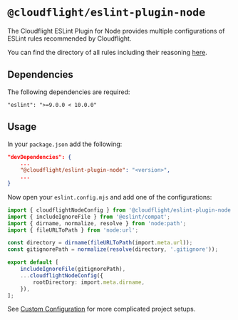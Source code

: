 # `@cloudflight/eslint-plugin-node`

The Cloudflight ESLint Plugin for Node provides multiple configurations of ESLint rules recommended by Cloudflight.

You can find the directory of all rules including their reasoning [here](src/configs).

## Dependencies

The following dependencies are required:

```
"eslint": ">=9.0.0 < 10.0.0"
```

## Usage

In your `package.json` add the following:

```json
"devDependencies": {
    ...
    "@cloudflight/eslint-plugin-node": "<version>",
    ...
}
```

Now open your `eslint.config.mjs` and add one of the configurations:

```ts
import { cloudflightNodeConfig } from '@cloudflight/eslint-plugin-node';
import { includeIgnoreFile } from '@eslint/compat';
import { dirname, normalize, resolve } from 'node:path';
import { fileURLToPath } from 'node:url';

const directory = dirname(fileURLToPath(import.meta.url));
const gitignorePath = normalize(resolve(directory, '.gitignore'));

export default [
    includeIgnoreFile(gitignorePath),
    ...cloudflightNodeConfig({
        rootDirectory: import.meta.dirname,
    }),
];
```
See [Custom Configuration](../../CUSTOM_CONFIGURATION.md) for more complicated project setups.

